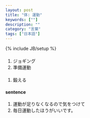 ```yaml
---
layout: post
title: "体: 運動"
keywords: [""]
description: ""
category: "言葉"
tags: ["日本語"]
---
```

{% include JB/setup %}


####
1. ジョギング
2. 準備運動


####
1. 鍛える

#### sentence
1. 運動が足りなくなるので気をつけて
2. 毎日運動したほうがいいです。
